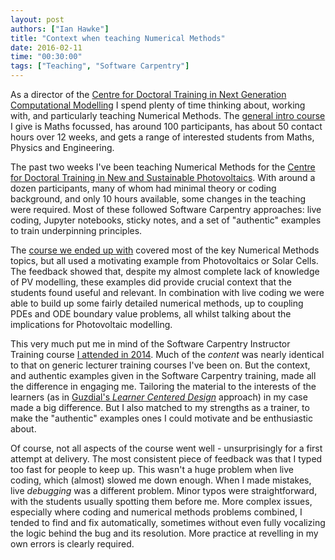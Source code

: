 ```yaml
---
layout: post
authors: ["Ian Hawke"]
title: "Context when teaching Numerical Methods"
date: 2016-02-11
time: "00:30:00"
tags: ["Teaching", "Software Carpentry"]
---
```

As a director of the [Centre for Doctoral Training in Next Generation Computational Modelling](http://ngcm.soton.ac.uk/) I spend plenty of time thinking about, working with, and particularly teaching Numerical Methods. The [general intro course](https://github.com/IanHawke/NumericalMethods) I give is Maths focussed, has around 100 participants, has about 50 contact hours over 12 weeks, and gets a range of interested students from Maths, Physics and Engineering.

The past two weeks I've been teaching Numerical Methods for the [Centre for Doctoral Training in New and Sustainable Photovoltaics](http://www.cdt-pv.org/). With around a dozen participants, many of whom had minimal theory or coding background, and only 10 hours available, some changes in the teaching were required. Most of these followed Software Carpentry approaches: live coding, Jupyter notebooks, sticky notes, and a set of "authentic" examples to train underpinning principles.

The [course we ended up with](https://github.com/IanHawke/Southampton-PV-NumericalMethods-2016) covered most of the key Numerical Methods topics, but all used a motivating example from Photovoltaics or Solar Cells. The feedback showed that, despite my almost complete lack of knowledge of PV modelling, these examples did provide crucial context that the students found useful and relevant. In combination with live coding we were able to build up some fairly detailed numerical methods, up to coupling PDEs and ODE boundary value problems, all whilst talking about the implications for Photovoltaic modelling.

This very much put me in mind of the Software Carpentry Instructor Training course [I attended in 2014](http://ngcm.soton.ac.uk/blog/2014-10-24/software-carpentry-instructor-training-workshop-tgac.html). Much of the *content* was nearly identical to that on generic lecturer training courses I've been on. But the context, and authentic examples given in the Software Carpentry training, made all the difference in engaging me. Tailoring the material to the interests of the learners (as in [Guzdial's *Learner Centered Design*](https://computinged.wordpress.com/2015/12/23/book-released-learner-centered-design-of-computing-education-research-on-computing-for-everyone/) approach) in my case made a big difference. But I also matched to my strengths as a trainer, to make the "authentic" examples ones I could motivate and be enthusiastic about.

Of course, not all aspects of the course went well - unsurprisingly for a first attempt at delivery. The most consistent piece of feedback was that I typed too fast for people to keep up. This wasn't a huge problem when live coding, which (almost) slowed me down enough. When I made mistakes, live *debugging* was a different problem. Minor typos were straightforward, with the students usually spotting them before me. More complex issues, especially where coding and numerical methods problems combined, I tended to find and fix automatically, sometimes without even fully vocalizing the logic behind the bug and its resolution. More practice at revelling in my own errors is clearly required.
